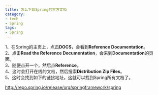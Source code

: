```yaml
---
title: 怎么下载Spring的官方文档
category:
- tech
- Spring
tags:
- Spring
---
```


1、在Spring的主页上，点击**DOCS**，会看到**Reference Documentation**。  
2、点击**Read the Reference Documentation**，会来到**Documentation**的页面。  
3、随便点开一个，然后点**Reference**。  
4、这时会打开在线的文档，然后搜索**Distribution Zip Files**。  
5、这时会找到如下的链接地址，这就可以找到Spring所有文档了。  

<http://repo.spring.io/release/org/springframework/spring>
